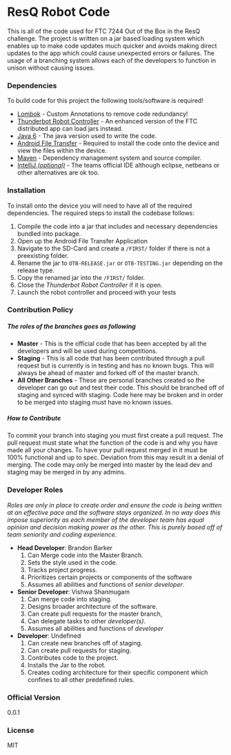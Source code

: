 # ResQ Robot Code
This is all of the code used for FTC 7244 Out of the Box in the ResQ challenge. The project is written on a jar based loading system which enables up to make code updates much quicker and avoids making direct updates to the app which could cause unexpected errors or failures. The usage of a branching system allows each of the developers to function in unison without causing issues. 

### Dependencies 
To build code for this project the following tools/software is required!
  - [Lombok](https://projectlombok.org/) - Custom Annotations to remove code redundancy!
  - [Thunderbot Robot Controller](https://github.com/OutoftheBoxFTC/Thunderbots-Robot-Controller) - An enhanced version of the FTC distributed app can load jars instead.
  - [Java 6](http://www.oracle.com/technetwork/java/javase/downloads/java-archive-downloads-javase6-419409.html#jdk-6u45-oth-JPR) - The java version used to write the code.
  - [Android File Transfer](https://www.android.com/filetransfer/) - Required to install the code onto the device and view the files within the device.
  - [Maven](https://maven.apache.org/) - Dependency management system and source compiler.
  - [IntelliJ *(optional)*](https://www.jetbrains.com/idea/download/) - The teams official IDE although eclipse, netbeans or other alternatives are ok too.

### Installation 
To install onto the device you will need to have all of the required dependencies. The required steps to install the codebase follows:
  1. Compile the code into a jar that includes and necessary dependencies bundled into package.
  2. Open up the Android File Transfer Application
  3. Navigate to the SD-Card and create a ```/FIRST/``` folder if there is not a preexisting folder.
  4. Rename the jar to ```OTB-RELEASE.jar``` or ```OTB-TESTING.jar``` depending on the release type.
  5. Copy the renamed jar into the ```/FIRST/```  folder.
  6. Close the *Thunderbot Robot Controller* if it is open.
  7. Launch the robot controller and proceed with your tests

### Contribution Policy 
##### The roles of the branches goes as following
- **Master** - This is the official code that has been accepted by all the developers and will be used during competitions.
- **Staging** - This is all code that has been contributed through a pull request but is currently is in testing and has no known bugs. This will always be ahead of master and forked off of the master branch.
- **All Other Branches** - These are personal branches created so the developer can go out and test their code. This should be branched off of staging and synced with staging. Code here may be broken and in order to be merged into staging must have no known issues.

##### How to Contribute
To commit your branch into staging you must first create a pull request. The pull request must state what the function of the code is and why you have made all your changes. To have your pull request merged in it must be 100% functional and up to spec. Deviation from this may result in a denial of merging. The code may only be merged into master by the lead dev and staging may be merged in by any admins. 

### Developer Roles
*Roles are only in place to create order and ensure the code is being written at an effective pace and the software stays organized. In no way does this impose superiority as each member of the developer team has equal opinion and decision making power as the other. This is purely based off of team seniority and coding experience.* 
- **Head Developer**: Brandon Barker
  1. Can Merge code into the Master Branch.
  2. Sets the style used in the code.
  3. Tracks project progress.
  4. Prioritizes certain projects or components of the software
  5. Assumes all abilities and functions of *senior developer*.
- **Senior Developer**: Vishwa Shanmugam
  1. Can merge code into staging.
  2. Designs broader architecture of the software.
  3. Can create pull requests for the master branch,
  4. Can delegate tasks to other *developer(s)*.
  5. Assumes all abilities and functions of *developer*
- **Developer**: Undefined
  1. Can create new branches off of staging.
  2. Can create pull requests for staging.
  3. Contributes code to the project.
  4. Installs the Jar to the robot.
  5. Creates coding architecture for their specific component which confines to all other predefined rules.

### Official Version
0.0.1
### License
MIT

